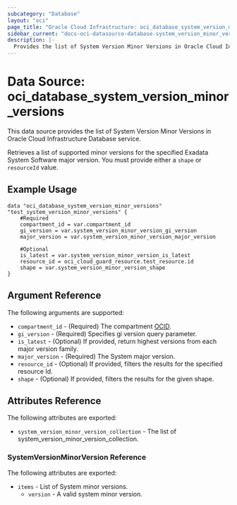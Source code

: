 ```yaml
---
subcategory: "Database"
layout: "oci"
page_title: "Oracle Cloud Infrastructure: oci_database_system_version_minor_versions"
sidebar_current: "docs-oci-datasource-database-system_version_minor_versions"
description: |-
  Provides the list of System Version Minor Versions in Oracle Cloud Infrastructure Database service
---
```


# Data Source: oci_database_system_version_minor_versions
This data source provides the list of System Version Minor Versions in Oracle Cloud Infrastructure Database service.

Retrieves a list of supported minor versions for the specified Exadata System Software major version. You must provide either a `shape` or `resourceId` value.

## Example Usage

```hcl
data "oci_database_system_version_minor_versions" "test_system_version_minor_versions" {
	#Required
	compartment_id = var.compartment_id
	gi_version = var.system_version_minor_version_gi_version
	major_version = var.system_version_minor_version_major_version

	#Optional
	is_latest = var.system_version_minor_version_is_latest
	resource_id = oci_cloud_guard_resource.test_resource.id
	shape = var.system_version_minor_version_shape
}
```

## Argument Reference

The following arguments are supported:

* `compartment_id` - (Required) The compartment [OCID](https://docs.cloud.oracle.com/iaas/Content/General/Concepts/identifiers.htm).
* `gi_version` - (Required) Specifies gi version query parameter.
* `is_latest` - (Optional) If provided, return highest versions from each major version family.
* `major_version` - (Required) The System major version.
* `resource_id` - (Optional) If provided, filters the results for the specified resource Id.
* `shape` - (Optional) If provided, filters the results for the given shape.


## Attributes Reference

The following attributes are exported:

* `system_version_minor_version_collection` - The list of system_version_minor_version_collection.

### SystemVersionMinorVersion Reference

The following attributes are exported:

* `items` - List of System minor versions.
	* `version` - A valid system minor version.

